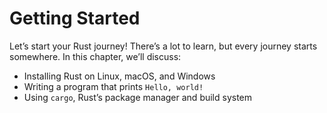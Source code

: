 # Getting Started

Let’s start your Rust journey! There’s a lot to learn, but every journey starts
somewhere. In this chapter, we’ll discuss:

- Installing Rust on Linux, macOS, and Windows
- Writing a program that prints `Hello, world!`
- Using `cargo`, Rust’s package manager and build system
